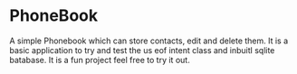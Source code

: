 # PhoneBook

A simple Phonebook which can store contacts, edit and delete them. 
It is a basic application to try and test the us eof intent class and inbuitl sqlite batabase.
It is a fun project feel free to try it out.
